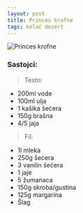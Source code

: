 ```yaml
---
layout: post
title: Princes krofne
tags: kolač dezert
---
```


![Princes krofne](https://podravkaiovariations.azureedge.net/352c1e94-63f5-11eb-9015-0242ac120021/v/f2b1f6a6-64bc-11eb-b6c2-0242ac130010/1600x1200-f2b21938-64bc-11eb-9498-0242ac130010.jpeg)

### Sastojci:

> Testo:

* 200ml vode
* 100ml ulja
* 1 kašika šećera
* 150g brašna
* 4/5 jaja

> Fil:

* 1l mleka
* 250g šećera
* 3 vanilin šećera
* 1 jaje
* 5 žumanaca
* 150g skroba/gustina
* 125g margarina
* Šlag